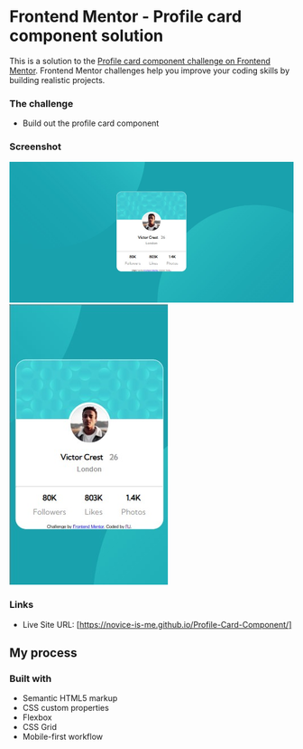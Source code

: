 # Frontend Mentor - Profile card component solution

This is a solution to the [Profile card component challenge on Frontend Mentor](https://www.frontendmentor.io/challenges/profile-card-component-cfArpWshJ). Frontend Mentor challenges help you improve your coding skills by building realistic projects. 

### The challenge

- Build out the profile card component

### Screenshot

![Alt text](output/desktop-view.jpg)
![Alt text](output/mobile-view.jpg) 

### Links
 
- Live Site URL: [https://novice-is-me.github.io/Profile-Card-Component/]

## My process

### Built with

- Semantic HTML5 markup
- CSS custom properties
- Flexbox
- CSS Grid
- Mobile-first workflow
